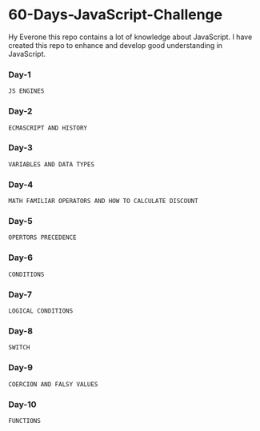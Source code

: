 # 60-Days-JavaScript-Challenge
Hy Everone this repo contains a lot of knowledge about JavaScript. I have created this repo to enhance and develop good understanding in JavaScript.

### Day-1
`JS ENGINES`
### Day-2
`ECMASCRIPT AND HISTORY`
### Day-3
`VARIABLES AND DATA TYPES`
### Day-4
`MATH FAMILIAR OPERATORS AND HOW TO CALCULATE DISCOUNT`
### Day-5
`OPERTORS PRECEDENCE`
### Day-6
`CONDITIONS`
### Day-7
`LOGICAL CONDITIONS`
### Day-8
`SWITCH`
### Day-9
`COERCION AND FALSY VALUES`
### Day-10
`FUNCTIONS`